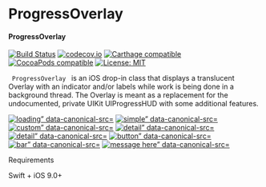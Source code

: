 # ProgressOverlay

#### ProgressOverlay

<p><a href="https://travis-ci.org/matej/MBProgressHUD"><img src="https://camo.githubusercontent.com/96119ef24c508d48a83ed66fca43204f530026cb/68747470733a2f2f7472617669732d63692e6f72672f6d6174656a2f4d4250726f67726573734855442e7376673f6272616e63683d6d6173746572" alt="Build Status" data-canonical-src="https://travis-ci.org/matej/MBProgressHUD.svg?branch=master" style="max-width:100%;"></a> <a href="https://codecov.io/github/matej/MBProgressHUD?branch=master"><img src="https://camo.githubusercontent.com/87ed83229cd374f3455e93e1152ca5557e626660/68747470733a2f2f636f6465636f762e696f2f6769746875622f6d6174656a2f4d4250726f67726573734855442f636f7665726167652e7376673f6272616e63683d6d6173746572" alt="codecov.io" data-canonical-src="https://codecov.io/github/matej/MBProgressHUD/coverage.svg?branch=master" style="max-width:100%;"></a>
 <a href="https://github.com/Carthage/Carthage#adding-frameworks-to-an-application"><img src="https://camo.githubusercontent.com/3dc8a44a2c3f7ccd5418008d1295aae48466c141/68747470733a2f2f696d672e736869656c64732e696f2f62616467652f43617274686167652d636f6d70617469626c652d3442433531442e7376673f7374796c653d666c6174" alt="Carthage compatible" data-canonical-src="https://img.shields.io/badge/Carthage-compatible-4BC51D.svg?style=flat" style="max-width:100%;"></a> <a href="https://cocoapods.org/pods/MBProgressHUD"><img src="https://camo.githubusercontent.com/9c6d6a7c3ded8748d2d3696c93fcfa514b973a6b/68747470733a2f2f696d672e736869656c64732e696f2f636f636f61706f64732f762f4d4250726f67726573734855442e7376673f7374796c653d666c6174" alt="CocoaPods compatible" data-canonical-src="https://img.shields.io/cocoapods/v/MBProgressHUD.svg?style=flat" style="max-width:100%;"></a> <a href="http://opensource.org/licenses/MIT"><img src="https://camo.githubusercontent.com/29a2cc0b8b0b7a3d4e2b5455d8f2502fe301426b/68747470733a2f2f696d672e736869656c64732e696f2f636f636f61706f64732f6c2f4d4250726f67726573734855442e7376673f7374796c653d666c6174" alt="License: MIT" data-canonical-src="https://img.shields.io/cocoapods/l/MBProgressHUD.svg?style=flat" style="max-width:100%;"></a></p>

<code> ProgressOverlay </code> is an iOS drop-in class that displays a translucent Overlay with an indicator and/or labels while work is being done in a background thread. The Overlay is meant as a replacement for the undocumented, private UIKit UIProgressHUD with some additional features.
<p></p>
<p>
<a href="https://thumbnail0.baidupcs.com/thumbnail/c3c86db2204b031ba28d507b0eebbabe?fid=2718680147-250528-456587551857677&time=1473685200&rt=sh&sign=FDTAER-DCb740ccc5511e5e8fedcff06b081203-GwycxGGWm7xJLK9rtk5jMof5wo8%3D&expires=8h&chkv=0&chkbd=0&chkpc=&dp-logid=5934840138362816018&dp-callid=0&size=c850_u580&quality=100">
<img src="https://thumbnail0.baidupcs.com/thumbnail/326dff7772d71a5008ec7c3135b74a63?fid=2718680147-250528-36828507478255&time=1473685200&rt=sh&sign=FDTAER-DCb740ccc5511e5e8fedcff06b081203-HNTeY5MdIJxL%2Bl3Yy0%2FWn6TxPI4%3D&expires=8h&chkv=0&chkbd=0&chkpc=&dp-logid=5934980242262773256&dp-callid=0&size=c10000_u10000&quality=100" alt="loading” data-canonical-src="https://thumbnail0.baidupcs.com/thumbnail/c3c86db2204b031ba28d507b0eebbabe?fid=2718680147-250528-456587551857677&time=1473685200&rt=sh&sign=FDTAER-DCb740ccc5511e5e8fedcff06b081203-GwycxGGWm7xJLK9rtk5jMof5wo8%3D&expires=8h&chkv=0&chkbd=0&chkpc=&dp-logid=5934840138362816018&dp-callid=0&size=c850_u580&quality=100" style="max-width:100%;"></a>
<a href="https://thumbnail0.baidupcs.com/thumbnail/57a1579d6bdecc8f5f24b38decc13f72?fid=2718680147-250528-820183511600858&time=1473685200&rt=sh&sign=FDTAER-DCb740ccc5511e5e8fedcff06b081203-LGvmOdtrJVU0Raj02uBvuPlBMG8%3D&expires=8h&chkv=0&chkbd=0&chkpc=&dp-logid=5934840138362816018&dp-callid=0&size=c850_u580&quality=100">
<img src="https://thumbnail0.baidupcs.com/thumbnail/be85e18e85676f20643cb36c840beb44?fid=2718680147-250528-969036162942976&time=1473685200&rt=sh&sign=FDTAER-DCb740ccc5511e5e8fedcff06b081203-P%2FNh14s0vmuRX2%2Bcy09W8QgB2rc%3D&expires=8h&chkv=0&chkbd=0&chkpc=&dp-logid=5934980242262773256&dp-callid=0&size=c10000_u10000&quality=100" alt="simple” data-canonical-src="https://thumbnail0.baidupcs.com/thumbnail/57a1579d6bdecc8f5f24b38decc13f72?fid=2718680147-250528-820183511600858&time=1473685200&rt=sh&sign=FDTAER-DCb740ccc5511e5e8fedcff06b081203-LGvmOdtrJVU0Raj02uBvuPlBMG8%3D&expires=8h&chkv=0&chkbd=0&chkpc=&dp-logid=5934840138362816018&dp-callid=0&size=c850_u580&quality=100" style="max-width:100%;"></a>
<a href="https://thumbnail0.baidupcs.com/thumbnail/1cb23ae90f0005231cb88849fc790365?fid=2718680147-250528-936212323624359&time=1473685200&rt=sh&sign=FDTAER-DCb740ccc5511e5e8fedcff06b081203-2cvjayYXCddOt6j1q0OoI1amFk0%3D&expires=8h&chkv=0&chkbd=0&chkpc=&dp-logid=5934840138362816018&dp-callid=0&size=c850_u580&quality=100">
<img src="https://thumbnail0.baidupcs.com/thumbnail/03ceb68d2a7a8ea577a07e09aff4535c?fid=2718680147-250528-85359207525099&time=1473685200&rt=sh&sign=FDTAER-DCb740ccc5511e5e8fedcff06b081203-o5WB79uV3N%2FUWbL5Me1%2FMoHrqsM%3D&expires=8h&chkv=0&chkbd=0&chkpc=&dp-logid=5934980242262773256&dp-callid=0&size=c10000_u10000&quality=100" alt="custom” data-canonical-src="https://thumbnail0.baidupcs.com/thumbnail/1cb23ae90f0005231cb88849fc790365?fid=2718680147-250528-936212323624359&time=1473685200&rt=sh&sign=FDTAER-DCb740ccc5511e5e8fedcff06b081203-2cvjayYXCddOt6j1q0OoI1amFk0%3D&expires=8h&chkv=0&chkbd=0&chkpc=&dp-logid=5934840138362816018&dp-callid=0&size=c850_u580&quality=100" style="max-width:100%;"></a>
<a href="https://thumbnail0.baidupcs.com/thumbnail/29daf9f4d770a3b9bc377caa34f1f2ab?fid=2718680147-250528-732252968904305&time=1473685200&rt=sh&sign=FDTAER-DCb740ccc5511e5e8fedcff06b081203-WHAnr6aM%2FvuFBLU029d92NqRHjY%3D&expires=8h&chkv=0&chkbd=0&chkpc=&dp-logid=5934840138362816018&dp-callid=0&size=c850_u580&quality=100">
<img src="https://thumbnail0.baidupcs.com/thumbnail/8623ba503c046961abc41445a385adf3?fid=2718680147-250528-27529445525342&time=1473685200&rt=sh&sign=FDTAER-DCb740ccc5511e5e8fedcff06b081203-g%2B0qfDoihLvSpOpzHN5QaLReHo4%3D&expires=8h&chkv=0&chkbd=0&chkpc=&dp-logid=5934980242262773256&dp-callid=0&size=c10000_u10000&quality=100" alt="detail” data-canonical-src="https://thumbnail0.baidupcs.com/thumbnail/29daf9f4d770a3b9bc377caa34f1f2ab?fid=2718680147-250528-732252968904305&time=1473685200&rt=sh&sign=FDTAER-DCb740ccc5511e5e8fedcff06b081203-WHAnr6aM%2FvuFBLU029d92NqRHjY%3D&expires=8h&chkv=0&chkbd=0&chkpc=&dp-logid=5934840138362816018&dp-callid=0&size=c850_u580&quality=100" style="max-width:100%;"></a>
<a href="https://thumbnail0.baidupcs.com/thumbnail/1ff14ec3070990d607451cb19b720d28?fid=2718680147-250528-739593846914753&time=1473685200&rt=sh&sign=FDTAER-DCb740ccc5511e5e8fedcff06b081203-x2XDNzE37DYiRK6uuS1ZPUwBGP8%3D&expires=8h&chkv=0&chkbd=0&chkpc=&dp-logid=5934840138362816018&dp-callid=0&size=c850_u580&quality=100">
<img src="https://thumbnail0.baidupcs.com/thumbnail/25c5ea988483b2fb8bc2d1d561df2c99?fid=2718680147-250528-983438359466802&time=1473685200&rt=sh&sign=FDTAER-DCb740ccc5511e5e8fedcff06b081203-mBOfhfkZB%2BBO8HZr2Y2GVuyjs%2B8%3D&expires=8h&chkv=0&chkbd=0&chkpc=&dp-logid=5934980242262773256&dp-callid=0&size=c10000_u10000&quality=100" alt="detail” data-canonical-src="https://thumbnail0.baidupcs.com/thumbnail/1ff14ec3070990d607451cb19b720d28?fid=2718680147-250528-739593846914753&time=1473685200&rt=sh&sign=FDTAER-DCb740ccc5511e5e8fedcff06b081203-x2XDNzE37DYiRK6uuS1ZPUwBGP8%3D&expires=8h&chkv=0&chkbd=0&chkpc=&dp-logid=5934840138362816018&dp-callid=0&size=c850_u580&quality=100" style="max-width:100%;"></a>
<a href="https://thumbnail0.baidupcs.com/thumbnail/08ff47b764ed3ff88ad030e021d5bd03?fid=2718680147-250528-1069927098675392&time=1473685200&rt=sh&sign=FDTAER-DCb740ccc5511e5e8fedcff06b081203-sfBHseGvzPfoQlSgWJTQZGb%2BdtM%3D&expires=8h&chkv=0&chkbd=0&chkpc=&dp-logid=5934840138362816018&dp-callid=0&size=c850_u580&quality=100">
<img src="https://thumbnail0.baidupcs.com/thumbnail/bfc182176e2dbecb76d30490bc69c67c?fid=2718680147-250528-761696783300768&time=1473685200&rt=sh&sign=FDTAER-DCb740ccc5511e5e8fedcff06b081203-wpCs%2BUVrpbdeWLWNZ9l59oD1ny0%3D&expires=8h&chkv=0&chkbd=0&chkpc=&dp-logid=5934980242262773256&dp-callid=0&size=c10000_u10000&quality=100" alt="button” data-canonical-src="https://thumbnail0.baidupcs.com/thumbnail/08ff47b764ed3ff88ad030e021d5bd03?fid=2718680147-250528-1069927098675392&time=1473685200&rt=sh&sign=FDTAER-DCb740ccc5511e5e8fedcff06b081203-sfBHseGvzPfoQlSgWJTQZGb%2BdtM%3D&expires=8h&chkv=0&chkbd=0&chkpc=&dp-logid=5934840138362816018&dp-callid=0&size=c850_u580&quality=100" style="max-width:100%;"></a>
<a href="https://thumbnail0.baidupcs.com/thumbnail/69fb6b09c212d1cc73d6da1abf57578a?fid=2718680147-250528-720305681032857&time=1473685200&rt=sh&sign=FDTAER-DCb740ccc5511e5e8fedcff06b081203-TSr4KIY06qu3KaUmkOd2at6egK0%3D&expires=8h&chkv=0&chkbd=0&chkpc=&dp-logid=5934840138362816018&dp-callid=0&size=c850_u580&quality=100">
<img src="https://thumbnail0.baidupcs.com/thumbnail/4861bb546085d37f271ce8c2aadeb401?fid=2718680147-250528-24022983731777&time=1473685200&rt=sh&sign=FDTAER-DCb740ccc5511e5e8fedcff06b081203-060BRj6t4xVHse8hFwYNsrB0D4w%3D&expires=8h&chkv=0&chkbd=0&chkpc=&dp-logid=5934980242262773256&dp-callid=0&size=c10000_u10000&quality=100" alt="bar” data-canonical-src="https://thumbnail0.baidupcs.com/thumbnail/69fb6b09c212d1cc73d6da1abf57578a?fid=2718680147-250528-720305681032857&time=1473685200&rt=sh&sign=FDTAER-DCb740ccc5511e5e8fedcff06b081203-TSr4KIY06qu3KaUmkOd2at6egK0%3D&expires=8h&chkv=0&chkbd=0&chkpc=&dp-logid=5934840138362816018&dp-callid=0&size=c850_u580&quality=100" style="max-width:100%;"></a>
<a href="https://thumbnail0.baidupcs.com/thumbnail/1e9a41d4e90407a927befbadf4bf6dd8?fid=2718680147-250528-80949732335003&time=1473685200&rt=sh&sign=FDTAER-DCb740ccc5511e5e8fedcff06b081203-gIcVPfg8u6rCk4zZ6leWzY7NG0g%3D&expires=8h&chkv=0&chkbd=0&chkpc=&dp-logid=5934659058474715089&dp-callid=0&size=c850_u580&quality=100">
<img src="https://thumbnail0.baidupcs.com/thumbnail/02a167e3dd754c4637c97b4ca4f6bbf4?fid=2718680147-250528-239870768002215&time=1473685200&rt=sh&sign=FDTAER-DCb740ccc5511e5e8fedcff06b081203-LM4DOolgbD6wxnCgVpCFTOtOa%2Bc%3D&expires=8h&chkv=0&chkbd=0&chkpc=&dp-logid=5934980242262773256&dp-callid=0&size=c10000_u10000&quality=100" alt="message here” data-canonical-src="https://thumbnail0.baidupcs.com/thumbnail/1e9a41d4e90407a927befbadf4bf6dd8?fid=2718680147-250528-80949732335003&time=1473685200&rt=sh&sign=FDTAER-DCb740ccc5511e5e8fedcff06b081203-gIcVPfg8u6rCk4zZ6leWzY7NG0g%3D&expires=8h&chkv=0&chkbd=0&chkpc=&dp-logid=5934659058474715089&dp-callid=0&size=c850_u580&quality=100" style="max-width:100%;"></a>
</p>


Requirements

Swift + iOS 9.0+
